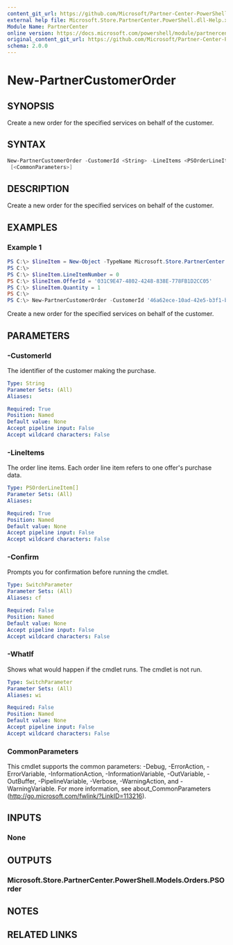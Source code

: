 ```yaml
---
content_git_url: https://github.com/Microsoft/Partner-Center-PowerShell/blob/master/docs/help/New-PartnerCustomerOrder.md
external help file: Microsoft.Store.PartnerCenter.PowerShell.dll-Help.xml
Module Name: PartnerCenter
online version: https://docs.microsoft.com/powershell/module/partnercenter/New-PartnerCustomerOrder
original_content_git_url: https://github.com/Microsoft/Partner-Center-PowerShell/blob/master/docs/help/New-PartnerCustomerOrder.md
schema: 2.0.0
---
```


# New-PartnerCustomerOrder

## SYNOPSIS
Create a new order for the specified services on behalf of the customer.

## SYNTAX

```powershell
New-PartnerCustomerOrder -CustomerId <String> -LineItems <PSOrderLineItem[]> [-WhatIf] [-Confirm]
 [<CommonParameters>]
```

## DESCRIPTION
Create a new order for the specified services on behalf of the customer.

## EXAMPLES

### Example 1

```powershell
PS C:\> $lineItem = New-Object -TypeName Microsoft.Store.PartnerCenter.PowerShell.Models.Orders.PSOrderLineItem
PS C:\>
PS C:\> $lineItem.LineItemNumber = 0
PS C:\> $lineItem.OfferId = '031C9E47-4802-4248-838E-778FB1D2CC05'
PS C:\> $lineItem.Quantity = 1
PS C:\>
PS C:\> New-PartnerCustomerOrder -CustomerId '46a62ece-10ad-42e5-b3f1-b2ed53e6fc08' -LineItems $lineItem
```

Create a new order for the specified services on behalf of the customer.

## PARAMETERS

### -CustomerId
The identifier of the customer making the purchase.

```yaml
Type: String
Parameter Sets: (All)
Aliases:

Required: True
Position: Named
Default value: None
Accept pipeline input: False
Accept wildcard characters: False
```

### -LineItems
The order line items.
Each order line item refers to one offer's purchase data.

```yaml
Type: PSOrderLineItem[]
Parameter Sets: (All)
Aliases:

Required: True
Position: Named
Default value: None
Accept pipeline input: False
Accept wildcard characters: False
```

### -Confirm
Prompts you for confirmation before running the cmdlet.

```yaml
Type: SwitchParameter
Parameter Sets: (All)
Aliases: cf

Required: False
Position: Named
Default value: None
Accept pipeline input: False
Accept wildcard characters: False
```

### -WhatIf
Shows what would happen if the cmdlet runs.
The cmdlet is not run.

```yaml
Type: SwitchParameter
Parameter Sets: (All)
Aliases: wi

Required: False
Position: Named
Default value: None
Accept pipeline input: False
Accept wildcard characters: False
```

### CommonParameters
This cmdlet supports the common parameters: -Debug, -ErrorAction, -ErrorVariable, -InformationAction, -InformationVariable, -OutVariable, -OutBuffer, -PipelineVariable, -Verbose, -WarningAction, and -WarningVariable. For more information, see about_CommonParameters (http://go.microsoft.com/fwlink/?LinkID=113216).

## INPUTS

### None

## OUTPUTS

### Microsoft.Store.PartnerCenter.PowerShell.Models.Orders.PSOrder

## NOTES

## RELATED LINKS
